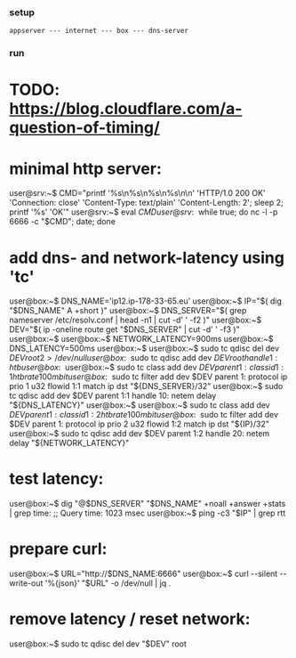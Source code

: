 ### setup
```
appserver --- internet --- box --- dns-server
```

### run

# TODO: https://blog.cloudflare.com/a-question-of-timing/

# minimal http server:
user@srv:~$ CMD="printf '%s\n%s\n%s\n%s\n\n' 'HTTP/1.0 200 OK' 'Connection: close' 'Content-Type: text/plain' 'Content-Length: 2'; sleep 2; printf '%s' 'OK'"
user@srv:~$ eval $CMD
user@srv:~$ while true; do nc -l -p 6666 -c "$CMD"; date; done

# add dns- and network-latency using 'tc'
user@box:~$ DNS_NAME='ip12.ip-178-33-65.eu'
user@box:~$ IP="$( dig "$DNS_NAME" A +short )"
user@box:~$ DNS_SERVER="$( grep nameserver /etc/resolv.conf | head -n1 | cut -d' ' -f2 )"
user@box:~$ DEV="$( ip -oneline route get "$DNS_SERVER" | cut -d' ' -f3 )"
user@box:~$
user@box:~$ NETWORK_LATENCY=900ms
user@box:~$ DNS_LATENCY=500ms
user@box:~$
user@box:~$ sudo tc qdisc del dev $DEV root 2>/dev/null
user@box:~$ sudo tc qdisc add dev $DEV root handle 1: htb
user@box:~$
user@box:~$ sudo tc class  add dev $DEV parent 1: classid 1:1 htb rate 100mbit
user@box:~$ sudo tc filter add dev $DEV parent 1: protocol ip prio 1 u32 flowid 1:1 match ip dst "${DNS_SERVER}/32"
user@box:~$ sudo tc qdisc  add dev $DEV parent 1:1 handle 10: netem delay "${DNS_LATENCY}"
user@box:~$
user@box:~$ sudo tc class  add dev $DEV parent 1: classid 1:2 htb rate 100mbit
user@box:~$ sudo tc filter add dev $DEV parent 1: protocol ip prio 2 u32 flowid 1:2 match ip dst "${IP}/32"
user@box:~$ sudo tc qdisc  add dev $DEV parent 1:2 handle 20: netem delay "${NETWORK_LATENCY}"

# test latency:
user@box:~$ dig "@$DNS_SERVER" "$DNS_NAME" +noall +answer +stats | grep time:
;; Query time: 1023 msec
user@box:~$ ping -c3 "$IP" | grep rtt

# prepare curl:
user@box:~$ URL="http://$DNS_NAME:6666"
user@box:~$ curl --silent --write-out '%{json}' "$URL" -o /dev/null | jq .

# remove latency / reset network:
user@box:~$ sudo tc qdisc del dev "$DEV" root

